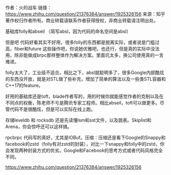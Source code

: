 作者：火的战车
链接：https://www.zhihu.com/question/21376384/answer/1925326156
来源：知乎
著作权归作者所有。商业转载请联系作者获得授权，非商业转载请注明出处。

基础库folly和abseil （简写absl，因为代码的命名空间是absl）

但是吧 代码好看其实不好用，很多folly的东西都是脱离实际，或者说是门槛过高，fiber和future 这些操作吧，你说她优雅吧，也还行，但是真的实际中没法用，除非能做成brpc那样整体作为解决方案。里面坑太多，换公司使用真的一言难进。

folly太大了，工业级不适合。相比之下，absl就聪明多了，很多Google内部酷炫的东西没开放，就是对STL做了些补充，增加了简单的算法以及一些类STL容器和C++17的feature。

好用的基础库还是toft，blade作者写的，用的时候你就能感觉作者的克制以及在不同点的权衡，陈老师不亏是腾讯专家工程师。相比abseil，toft可以做更多。尽管代码不是很酷炫，但是可以实际在线上跑。

存储leveldb 和 rocksdb 还是先读懂lsm和sst文件，以及跳表。Skiplist和Arena，你会惊呼还可以这样搞。

rpcbrpc 代码写的真好，尤其是IOBuf。压缩：压缩还是看下Google的Snappy和facebook的zstd（folly有对zstd的封装），对比一下snappy和folly中的zstd，你会发现两种封装方式的优劣。Google和Facebook的思考方式或者代码风格完全不同。


https://www.zhihu.com/question/21376384/answer/1925326156